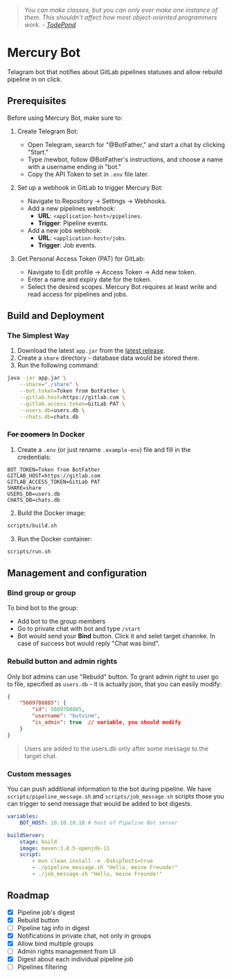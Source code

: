 > *You can make classes, but you can only ever make one instance of them. This shouldn't affect how
most object-oriented programmers work. - [TodePond](https://github.com/TodePond/DreamBerd---e-acc?tab=readme-ov-file#classes)*

# Mercury Bot

Telagram bot that notifies about GitLab pipelines statuses and allow rebuild pipeline in on click.

## Prerequisites

Before using Mercury Bot, make sure to:

1. Create Telegram Bot:
    - Open Telegram, search for "@BotFather," and start a chat by clicking "Start."
    - Type /newbot, follow @BotFather's instructions, and choose a name with a username ending in "bot."
    - Copy the API Token to set in `.env` file later.

2. Set up a webhook in GitLab to trigger Mercury Bot:
    - Navigate to Repository -> Settings -> Webhooks.
    - Add a new pipelines webhook:
        - **URL**: `<application-host>/pipelines`.
        - **Trigger**: Pipeline events.
    - Add a new jobs webhook:
        - **URL**: `<application-host>/jobs`.
        - **Trigger**: Job events.

3. Get Personal Access Token (PAT) for GitLab:
    - Navigate to Edit profile -> Access Token -> Add new token.
    - Enter a name and expiry date for the token.
    - Select the desired scopes. Mercury Bot requires at least write and read access for pipelines and jobs.

## Build and Deployment

### The Simplest Way

1. Download the latest `app.jar` from the [latest release](https://github.com/butvinm/mercury-bot/releases/latest).
2. Create a `share` directory - database data would be stored there.
3. Run the following command:
```bash
java -jar app.jar \
    --share="./share" \
    --bot.token=Token from BotFather \
    --gitlab.host=https://gitlab.com \
    --gitlab.access.token=GitLab PAT \
    --users.db=users.db \
    --chats.db=chats.db
```

### ~~For zoomers~~ In Docker

1. Create a `.env` (or just rename `.example-env`) file and fill in the credentials:
```dotenv
BOT_TOKEN=Token from BotFather
GITLAB_HOST=https://gitlab.com
GITLAB_ACCESS_TOKEN=GitLab PAT
SHARE=share
USERS_DB=users.db
CHATS_DB=chats.db
```

2. Build the Docker image:
```bash
scripts/build.sh
```

3. Run the Docker container:
```bash
scripts/run.sh
```

## Management and configuration

### Bind group or group

To bind bot to the group:
- Add bot to the group members
- Go to private chat with bot and type `/start`
- Bot would send your **Bind** button. Click it and selet target channke. In case of success bot would reply "Chat was bind".

### Rebuild button and admin rights

Only bot admins can use "Rebuild" button. To grant admin right to user go to file, specified as `users.db` - it is actually json, that you can easily modify:
```json
{
    "5609708885": {
        "id": 5609708885,
        "username": "butvinm",
        "is_admin": true  // variable, you should modify
    }
}
```

> Users are added to the users.db only after some message to the target chat.

### Custom messages

You can push additional information to the bot during pipeline. We have `scripts/pipeline_message.sh` and `scripts/job_message.sh` scripts those you can trigger to send message that would be added to bot digests.

```yaml
variables:
    BOT_HOST: 10.10.10.10 # host of Pipeline Bot server

buildServer:
    stage: build
    image: maven:3.8.5-openjdk-11
    script:
        - mvn clean install -e -DskipTests=true
        - ./pipeline_message.sh "Hello, meine Freunde!"
        - ./job_message.sh "Hello, meine Freunde!"
```

## Roadmap

- [x] Pipeline job's digest
- [x] Rebuild button
- [ ] Pipeline tag info in digest
- [x] Notifications in private chat, not only in groups
- [x] Allow bind multiple groups
- [ ] Admin rights management from UI
- [x] Digest about each individual pipeline job
- [ ] Pipelines filtering
